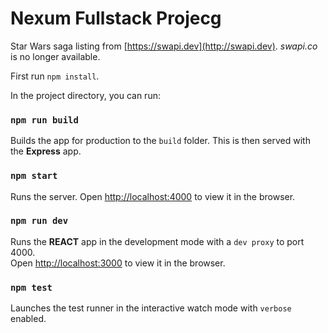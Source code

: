 # Nexum Fullstack Projecg

Star Wars saga listing from [https://swapi.dev](http://swapi.dev). *swapi.co* is no longer available.

First run `npm install`.

In the project directory, you can run:

### `npm run build`
Builds the app for production to the `build` folder.
This is then served with the **Express** app.


### `npm start`
Runs the server.
Open [http://localhost:4000](http://localhost:4000) to view it in the browser.


### `npm run dev`
Runs the **REACT** app in the development mode with a `dev proxy` to port 4000.<br />
Open [http://localhost:3000](http://localhost:3000) to view it in the browser.


### `npm test`
Launches the test runner in the interactive watch mode with `verbose` enabled.



